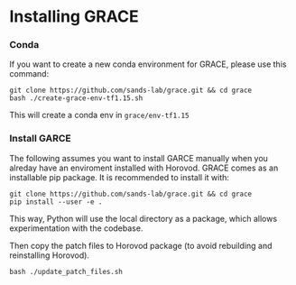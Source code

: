 # Installing GRACE


### Conda
If you want to create a new conda environment for GRACE, please use this command:
 ```shell script
git clone https://github.com/sands-lab/grace.git && cd grace
bash ./create-grace-env-tf1.15.sh
```

This will create a conda env in `grace/env-tf1.15`

### Install GARCE 
The following assumes you want to install GARCE manually when you alreday have an enviroment installed with Horovod.
GRACE comes as an installable pip package. It is recommended to install it with:
```shell script
git clone https://github.com/sands-lab/grace.git && cd grace
pip install --user -e .
```
This way, Python will use the local directory as a package, which allows experimentation with the codebase.

Then copy the patch files to Horovod package (to avoid rebuilding and reinstalling Horovod).
```shell script
bash ./update_patch_files.sh
```
